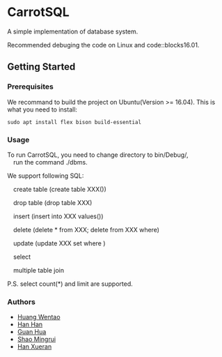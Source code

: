 # CarrotSQL

A simple implementation of database system.

Recommended debuging the code on Linux and code::blocks16.01.

## Getting Started

### Prerequisites

We recommand to build the project on Ubuntu(Version >= 16.04). This is what you need to install:
```
sudo apt install flex bison build-essential
```

### Usage
To run CarrotSQL, you need to change directory to bin/Debug/,  
&emsp;run the command ./dbms.  
  
We support following SQL:  
  
&emsp;create table (create table XXX())  

&emsp;drop table (drop table XXX)  

&emsp;insert (insert into XXX values())  

&emsp;delete (delete * from XXX;  delete from XXX where)  

&emsp;update (update XXX set where )  

&emsp;select   

&emsp;multiple table join  

P.S. select count(\*) and limit are supported.   


### Authors

- [Huang Wentao](https://github.com/huangwentao0831)
- [Han Han](https://github.com/hagen666)
- [Guan Hua](https://github.com/GH1995)
- [Shao Mingrui](https://github.com/crazyxuehu)
- [Han Xueran](https://github.com/lemontreehxr)
